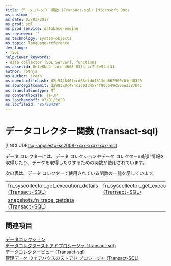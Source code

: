 ```yaml
---
title: データコレクター関数 (Transact-sql) |Microsoft Docs
ms.custom: ''
ms.date: 03/03/2017
ms.prod: sql
ms.prod_service: database-engine
ms.reviewer: ''
ms.technology: system-objects
ms.topic: language-reference
dev_langs:
- TSQL
helpviewer_keywords:
- data collector [SQL Server], functions
ms.assetid: 8efe8bb4-face-4608-83f4-cc7c6e9faf31
author: rothja
ms.author: jroth
ms.openlocfilehash: 62c544840fccd63dfdd1313db662900c01ed0320
ms.sourcegitcommit: da88320c474c1c9124574f90d549c50ee3387b4c
ms.translationtype: MT
ms.contentlocale: ja-JP
ms.lasthandoff: 07/01/2020
ms.locfileid: "85790439"
---
```

# <a name="data-collector-functions--transact-sql"></a>データコレクター関数 (Transact-sql)
[!INCLUDE[tsql-appliesto-ss2008-xxxx-xxxx-xxx-md](../../includes/applies-to-version/sqlserver.md)]

  データ コレクターには、データ コレクションやデータ コレクターの統計情報を取得したり、データを取得したりするための関数が使用されています。  
  
 次の表は、データ コレクターで使用されている関数の一覧を示しています。  
  
|||  
|-|-|  
|[fn_syscollector_get_execution_details &#40;Transact-SQL&#41;](../../relational-databases/system-functions/fn-syscollector-get-execution-details-transact-sql.md)|[fn_syscollector_get_execution_stats &#40;Transact-SQL&#41;](../../relational-databases/system-functions/fn-syscollector-get-execution-stats-transact-sql.md)|  
|[snapshots.fn_trace_getdata &#40;Transact-SQL&#41;](../../relational-databases/system-functions/snapshots-fn-trace-getdata-transact-sql.md)||  
  
## <a name="see-also"></a>関連項目  
 [データコレクション](../../relational-databases/data-collection/data-collection.md)   
 [データコレクターストアドプロシージャ &#40;Transact-sql&#41;](../../relational-databases/system-stored-procedures/data-collector-stored-procedures-transact-sql.md)   
 [データコレクタービュー &#40;Transact-sql&#41;](../../relational-databases/system-catalog-views/data-collector-views-transact-sql.md)   
 [管理データ ウェアハウスのストアド プロシージャ &#40;Transact-SQL&#41;](../../relational-databases/system-stored-procedures/management-data-warehouse-stored-procedures-transact-sql.md)  
  
  

